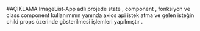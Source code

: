   #AÇIKLAMA 
ImageList-App adlı projede state , component , fonksiyon ve class component kullanımının yanında 
 axios api istek atma ve gelen isteğin child props üzerinde gösterilmesi işlemleri yapılmıştır .
 
 
 # 
